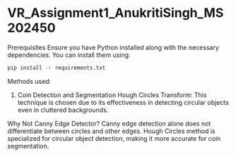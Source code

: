 # VR_Assignment1_AnukritiSingh_MS202450

Prerequisites
Ensure you have Python installed along with the necessary dependencies. You can install them using:

```bash
pip install -r requirements.txt
```

Methods used:
1. Coin Detection and Segmentation
Hough Circles Transform: This technique is chosen due to its effectiveness in detecting circular objects even in cluttered backgrounds.

Why Not Canny Edge Detector?
Canny edge detection alone does not differentiate between circles and other edges.
Hough Circles method is specialized for circular object detection, making it more accurate for coin segmentation.



